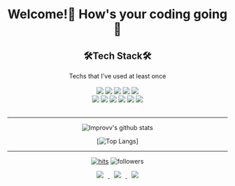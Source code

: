 <div align=center><h1>Welcome!👋 How's your coding going🤡</h1></div>

<div align=center><h2>🛠Tech Stack🛠</h2>
Techs that I've used at least once</div>

<div align=center>
<br>
<img src="https://img.shields.io/badge/JAVA-007396?style=for-the-badge&logo=java&logoColor=white">
<img src="https://img.shields.io/badge/Spring-6DB33F?style=for-the-badge&logo=Spring&logoColor=white">
<img src="https://img.shields.io/badge/mysql-4479A1?style=for-the-badge&logo=mysql&logoColor=white">
<img src="https://img.shields.io/badge/mariaDB-003545?style=for-the-badge&logo=mariaDB&logoColor=white">
<img src="https://img.shields.io/badge/javascript-F7DF1E?style=for-the-badge&logo=javascript&logoColor=black">
<br>
<img src="https://img.shields.io/badge/jquery-0769AD?style=for-the-badge&logo=jquery&logoColor=white">
<img src="https://img.shields.io/badge/html-E34F26?style=for-the-badge&logo=html5&logoColor=white">
<img src="https://img.shields.io/badge/css-1572B6?style=for-the-badge&logo=css3&logoColor=white">
<img src="https://img.shields.io/badge/github-181717?style=for-the-badge&logo=github&logoColor=white">
<img src="https://img.shields.io/badge/linux-FCC624?style=for-the-badge&logo=linux&logoColor=black">
<img src="https://img.shields.io/badge/Python-3766AB?style=for-the-badge&logo=Python&logoColor=white"/>
<br><br>
</div>
<hr>

<div align=center>

![Improvv's github stats](https://github-readme-stats.vercel.app/api?username=improvv&show_icons=true&theme=radical) 

[![Top Langs](https://github-readme-stats.vercel.app/api/top-langs/?username=improvv&layout=compact&theme=dracula)]

<!--[![Solved.ac Profile](http://mazassumnida.wtf/api/generate_badge?boj=jinjeong619)](https://solved.ac/jinjeong619)
    백준
<img src="http://mazandi.herokuapp.com/api?handle=jinjeong619&theme=warm"/>-->

<hr>

[![hits](https://hits.seeyoufarm.com/api/count/incr/badge.svg?url=https%3A%2F%2Fgithub.com%2Fjinjeong619&count_bg=%237A7A7A&title_bg=%23FFADCC&icon=reverbnation.svg&icon_color=%23FF0000&title=hits&edge_flat=false)](https://hits.seeyoufarm.com)
![followers](https://img.shields.io/github/followers/improvv?style=social)

<a href="https://howsitgoin.tistory.com">
    <img 
        src="http://img.shields.io/badge/-Tech%20Blog-655ced?style=flat&logo=github&link=https://howsitgoin.tistory.com/"
        style="height : auto; margin-left : 10px; margin-right : 10px;"/>
</a> <a href="https://instagram.com/improvv_dev">
    <img 
        src="http://img.shields.io/badge/-Instagram-black?style=flat&logo=Instagram&link=https://instagram.com/improvv_dev/"
        style="height : auto; margin-left : 10px; margin-right : 10px;"/>
</a> <a href="mailto:jinjeong619@gmail.com">
    <img 
        src="https://img.shields.io/badge/Gmail-d14836?style=flat-square&logo=Gmail&logoColor=white&link=mailto:jinjeong619@gmail.com"
        style="height : auto; margin-left : 10px; margin-right : 10px;"/>
</a>

</div>
